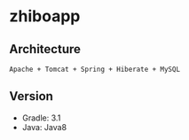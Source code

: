 # zhiboapp

## Architecture
	Apache + Tomcat + Spring + Hiberate + MySQL
	
## Version

* Gradle: 3.1
* Java: Java8
